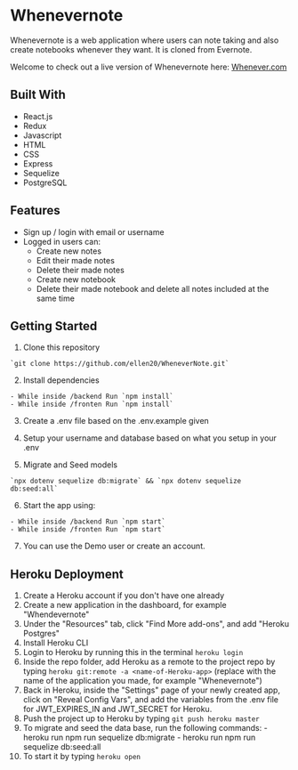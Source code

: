 # Whenevernote

Whenevernote is a web application where users can note taking and also create notebooks whenever they want. It is cloned from Evernote.

Welcome to check out a live version of Whenevernote here: [Whenever.com](https://whenever-note.herokuapp.com/)

## Built With
  - React.js
  - Redux
  - Javascript
  - HTML
  - CSS
  - Express
  - Sequelize
  - PostgreSQL

## Features
  - Sign up / login with email or username
  - Logged in users can:
    - Create new notes
    - Edit their made notes
    - Delete their made notes
    - Create new notebook
    - Delete their made notebook and delete all notes included at the same time

## Getting Started

  1. Clone this repository

    `git clone https://github.com/ellen20/WheneverNote.git`

  2. Install dependencies

    - While inside /backend Run `npm install`
    - While inside /fronten Run `npm install`

  3. Create a .env file based on the .env.example given

  4. Setup your username and database based on what you setup in your .env

  5. Migrate and Seed models

    `npx dotenv sequelize db:migrate` && `npx dotenv sequelize db:seed:all`

  6. Start the app using:

    - While inside /backend Run `npm start`
    - While inside /fronten Run `npm start`

  7. You can use the Demo user or create an account.

## Heroku Deployment
  1. Create a Heroku account if you don't have one already
  2. Create a new application in the dashboard, for example "Whendevernote"
  3. Under the "Resources" tab, click "Find More add-ons", and add "Heroku Postgres"
  4. Install Heroku CLI 
  6. Login to Heroku by running this in the terminal `heroku login`
  7. Inside the repo folder, add Heroku as a remote to the project repo by typing `heroku git:remote -a <name-of-Heroku-app>`
     (replace <name-of-Heroku-app> with the name of the application you made, for example "Whenevernote")
  8. Back in Heroku, inside the "Settings" page of your newly created app, click on "Reveal Config Vars", and add the variables from the .env file for JWT_EXPIRES_IN and JWT_SECRET for Heroku.
  9. Push the project up to Heroku by typing `git push heroku master`
  10. To migrate and seed the data base, run the following commands:
    - heroku run npm run sequelize db:migrate
    - heroku run npm run sequelize db:seed:all
  11. To start it by typing `heroku open`
